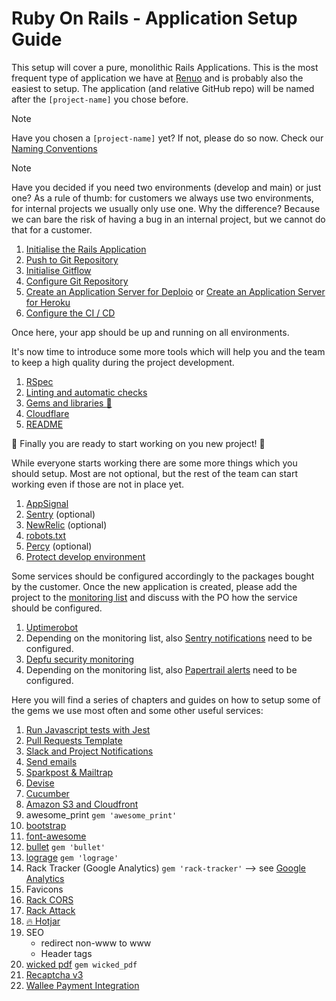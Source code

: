 # Ruby On Rails - Application Setup Guide

This setup will cover a pure, monolithic Rails Applications.
This is the most frequent type of application we have at [Renuo](https://renuo.ch) and is probably also the easiest to setup.
The application (and relative GitHub repo) will be named after the `[project-name]` you chose before.

> [!NOTE]
> Have you chosen a `[project-name]` yet? If not, please do so now. Check our [Naming Conventions](../naming_conventions.md)

> [!NOTE]
> Have you decided if you need two environments (develop and main) or just one?
> As a rule of thumb: for customers we always use two environments, for internal projects we usually only use one.
> Why the difference? Because we can bare the risk of having a bug in an internal project, but we cannot do that for a customer.

1. [Initialise the Rails Application](app_initialisation.md)
1. [Push to Git Repository](first_git_push.md)
1. [Initialise Gitflow](initialise_gitflow.md)
1. [Configure Git Repository](../configure_git_repository.md)
1. [Create an Application Server for Deploio](create_application_server_deploio.md) or [Create an Application Server for Heroku](create_application_server_heroku.md)
1. [Configure the CI / CD](configure_ci.md)

Once here, your app should be up and running on all environments.

It's now time to introduce some more tools which will help you and the team to keep a high quality during the project development.

1. [RSpec](rspec.md)
1. [Linting and automatic checks](linting_and_automatic_check.md)
1. [Gems and libraries :gem:](suggested_libraries.md)
1. [Cloudflare](cloudflare.md)
1. [README](compile_readme.md)

:tada: Finally you are ready to start working on you new project! :tada:

While everyone starts working there are some more things which you should setup.
Most are not optional, but the rest of the team can start working even if those are not in place yet.

1. [AppSignal](appsignal.md)
1. [Sentry](sentry.md) (optional)
1. [NewRelic](newrelic.md) (optional)
1. [robots.txt](robots_txt.md)
1. [Percy](configure_percy.md) (optional)
1. [Protect develop environment](environment_protection.md)

Some services should be configured accordingly to the packages bought by the customer.
Once the new application is created, please add the project to the
[monitoring list](https://docs.google.com/spreadsheets/d/1FY4jqByO-aI5sDan0hD7ULu6a2-eLsmO6kgdCFlPmuY/edit#gid=0)
and discuss with the PO how the service should be configured.

1. [Uptimerobot](uptimerobot.md)
1. Depending on the monitoring list, also [Sentry notifications](sentry.md) need to be configured.
1. [Depfu security monitoring](depfu.md)
1. Depending on the monitoring list, also [Papertrail alerts](papertrail.md) need to be configured.

Here you will find a series of chapters and guides on how to setup some of the gems we use most often and some other
useful services:

1. [Run Javascript tests with Jest](jest.md)
1. [Pull Requests Template](../pull_requests_template.md)
1. [Slack and Project Notifications](../slack_and_notifications.md)
1. [Send emails](send_emails.md)
1. [Sparkpost & Mailtrap](../sparkpost_and_mailtrap.md)
1. [Devise](devise.md)
1. [Cucumber](cucumber.md)
1. [Amazon S3 and Cloudfront](aws.md)
1. awesome_print `gem 'awesome_print'`
1. [bootstrap](bootstrap.md)
1. [font-awesome](font_awesome.md)
1. [bullet](bullet.md) `gem 'bullet'`
1. [lograge](appsignal.md) `gem 'lograge'`
1. Rack Tracker (Google Analytics) `gem 'rack-tracker'` --> see [Google Analytics](../google_analytics.md)
1. Favicons
1. [Rack CORS](https://github.com/cyu/rack-cors)
1. [Rack Attack](https://github.com/rack/rack-attack#installing)
1. [:fire: Hotjar](hotjar.md)
1. SEO
    * redirect non-www to www
    * Header tags
1. [wicked pdf](wicked_pdf.md) `gem wicked_pdf`
1. [Recaptcha v3](recaptcha.md)
1. [Wallee Payment Integration](wallee.md)
